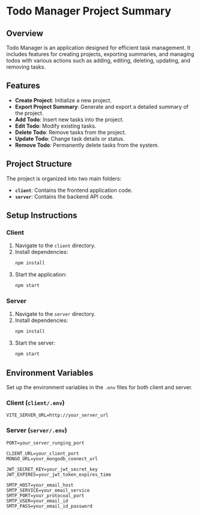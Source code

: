 # Todo Manager Project Summary

## Overview

Todo Manager is an application designed for efficient task management. It includes features for creating projects, exporting summaries, and managing todos with various actions such as adding, editing, deleting, updating, and removing tasks.

## Features

- **Create Project**: Initialize a new project.
- **Export Project Summary**: Generate and export a detailed summary of the project.
- **Add Todo**: Insert new tasks into the project.
- **Edit Todo**: Modify existing tasks.
- **Delete Todo**: Remove tasks from the project.
- **Update Todo**: Change task details or status.
- **Remove Todo**: Permanently delete tasks from the system.

## Project Structure

The project is organized into two main folders:

- **`client`**: Contains the frontend application code.
- **`server`**: Contains the backend API code.

## Setup Instructions

### Client

1. Navigate to the `client` directory.
2. Install dependencies:
    ```bash
    npm install
    ```
3. Start the application:
    ```bash
    npm start
    ```

### Server

1. Navigate to the `server` directory.
2. Install dependencies:
    ```bash
    npm install
    ```
3. Start the server:
    ```bash
    npm start
    ```

## Environment Variables

Set up the environment variables in the `.env` files for both client and server.

### Client (`client/.env`)

```env
VITE_SERVER_URL=http://your_server_url

```

### Server (`server/.env`)

```env
PORT=your_server_runging_port

CLIENT_URL=your_client_port
MONGO_URL=your_mongodb_coonect_url

JWT_SECRET_KEY=your_jwt_secret_key
JWT_EXPIRES=your_jwt_token_expires_time

SMTP_HOST=your_email_host
SMTP_SERVICE=your_email_service
SMTP_PORT=your_protocoal_port
SMTP_USER=your_email_id
SMTP_PASS=your_email_id_password
